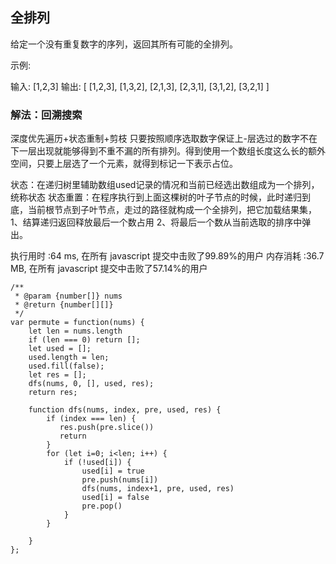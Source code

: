 ## 全排列

给定一个没有重复数字的序列，返回其所有可能的全排列。

示例:

输入: [1,2,3]
输出:
[
  [1,2,3],
  [1,3,2],
  [2,1,3],
  [2,3,1],
  [3,1,2],
  [3,2,1]
]

### 解法：回溯搜索
深度优先遍历+状态重制+剪枝
只要按照顺序选取数字保证上-层选过的数字不在下一层出现就能够得到不重不漏的所有排列。得到使用一个数组长度这么长的额外空间，只要上层选了一个元素，就得到标记一下表示占位。

状态：在递归树里辅助数组used记录的情况和当前已经选出数组成为一个排列，统称状态
状态重置：在程序执行到上面这棵树的叶子节点的时候，此时递归到底，当前根节点到子叶节点，走过的路径就构成一个全排列，把它加载结果集，
1、结算递归返回释放最后一个数占用
2、将最后一个数从当前选取的排序中弹出。

执行用时 :64 ms, 在所有 javascript 提交中击败了99.89%的用户
内存消耗 :36.7 MB, 在所有 javascript 提交中击败了57.14%的用户


```
/**
 * @param {number[]} nums
 * @return {number[][]}
 */
var permute = function(nums) {
    let len = nums.length
    if (len === 0) return [];
    let used = [];
    used.length = len;
    used.fill(false);
    let res = [];
    dfs(nums, 0, [], used, res);
    return res;
    
    function dfs(nums, index, pre, used, res) {
        if (index === len) {
           res.push(pre.slice())
           return
        }
        for (let i=0; i<len; i++) {
            if (!used[i]) {
                used[i] = true
                pre.push(nums[i])
                dfs(nums, index+1, pre, used, res)
                used[i] = false
                pre.pop()
            }
        }
    
    }
};
```